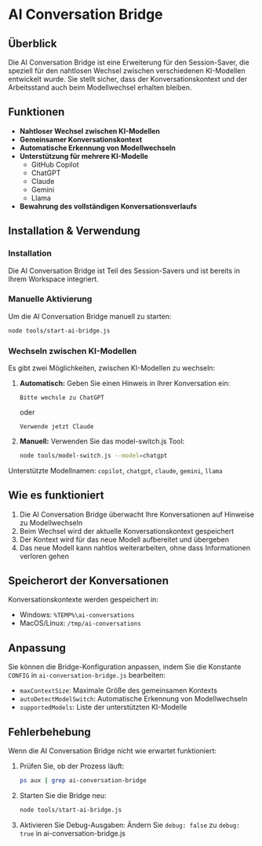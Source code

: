 # AI Conversation Bridge

## Überblick

Die AI Conversation Bridge ist eine Erweiterung für den Session-Saver, die speziell für den nahtlosen Wechsel zwischen verschiedenen KI-Modellen entwickelt wurde. Sie stellt sicher, dass der Konversationskontext und der Arbeitsstand auch beim Modellwechsel erhalten bleiben.

## Funktionen

- **Nahtloser Wechsel zwischen KI-Modellen**
- **Gemeinsamer Konversationskontext**
- **Automatische Erkennung von Modellwechseln**
- **Unterstützung für mehrere KI-Modelle**
  - GitHub Copilot
  - ChatGPT
  - Claude
  - Gemini
  - Llama
- **Bewahrung des vollständigen Konversationsverlaufs**

## Installation & Verwendung

### Installation

Die AI Conversation Bridge ist Teil des Session-Savers und ist bereits in Ihrem Workspace integriert.

### Manuelle Aktivierung

Um die AI Conversation Bridge manuell zu starten:

```bash
node tools/start-ai-bridge.js
```

### Wechseln zwischen KI-Modellen

Es gibt zwei Möglichkeiten, zwischen KI-Modellen zu wechseln:

1. **Automatisch:** Geben Sie einen Hinweis in Ihrer Konversation ein:
   ```
   Bitte wechsle zu ChatGPT
   ```
   oder
   ```
   Verwende jetzt Claude
   ```

2. **Manuell:** Verwenden Sie das model-switch.js Tool:
   ```bash
   node tools/model-switch.js --model=chatgpt
   ```

Unterstützte Modellnamen: `copilot`, `chatgpt`, `claude`, `gemini`, `llama`

## Wie es funktioniert

1. Die AI Conversation Bridge überwacht Ihre Konversationen auf Hinweise zu Modellwechseln
2. Beim Wechsel wird der aktuelle Konversationskontext gespeichert
3. Der Kontext wird für das neue Modell aufbereitet und übergeben
4. Das neue Modell kann nahtlos weiterarbeiten, ohne dass Informationen verloren gehen

## Speicherort der Konversationen

Konversationskontexte werden gespeichert in:

- Windows: `%TEMP%\ai-conversations`
- MacOS/Linux: `/tmp/ai-conversations`

## Anpassung

Sie können die Bridge-Konfiguration anpassen, indem Sie die Konstante `CONFIG` in `ai-conversation-bridge.js` bearbeiten:

- `maxContextSize`: Maximale Größe des gemeinsamen Kontexts
- `autoDetectModelSwitch`: Automatische Erkennung von Modellwechseln
- `supportedModels`: Liste der unterstützten KI-Modelle

## Fehlerbehebung

Wenn die AI Conversation Bridge nicht wie erwartet funktioniert:

1. Prüfen Sie, ob der Prozess läuft:
   ```bash
   ps aux | grep ai-conversation-bridge
   ```

2. Starten Sie die Bridge neu:
   ```bash
   node tools/start-ai-bridge.js
   ```

3. Aktivieren Sie Debug-Ausgaben:
   Ändern Sie `debug: false` zu `debug: true` in ai-conversation-bridge.js
